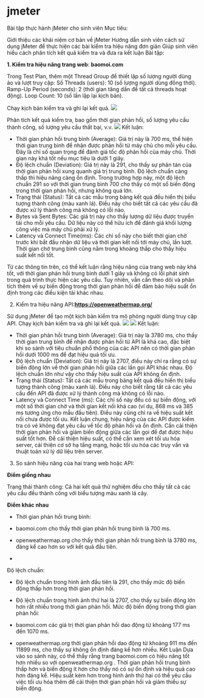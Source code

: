 # jmeter
Bài tập thực hành jMeter cho sinh viên
Mục tiêu:

Giới thiệu các khái niệm cơ bản về jMeter
Hướng dẫn sinh viên cách sử dụng jMeter để thực hiện các bài kiểm tra hiệu năng đơn giản
Giúp sinh viên hiểu cách phân tích kết quả kiểm tra và đưa ra kết luận
Bài tập:

**1. Kiểm tra hiệu năng trang web**: **baomoi.com**

Trong Test Plan, thêm một Thread Group để thiết lập số lượng người dùng ảo và lượt truy cập:
Số Threads (users): 10 (số lượng người dùng đồng thời).
Ramp-Up Period (seconds): 2 (thời gian tăng dần để tất cả threads hoạt động).
Loop Count: 10 (số lần lặp lại kịch bản).

Chạy kịch bản kiểm tra và ghi lại kết quả.
![](.jemeter2.png)

Phân tích kết quả kiểm tra, bao gồm thời gian phản hồi, số lượng yêu cầu thành công, số lượng yêu cầu thất bại, v.v.
![](.jemeter3.png)
Kết luận:
  - Thời gian phản hồi trung bình (Average): Giá trị này là 700 ms, thể hiện thời gian trung bình để nhận được phản hồi từ máy chủ cho mỗi yêu cầu. Đây là chỉ số quan trọng để đánh giá tốc độ phản hồi của máy chủ. Thời gian này khá tốt nếu mục tiêu là dưới 1 giây.
  - Độ lệch chuẩn (Deviation): Giá trị này là 291, cho thấy sự phân tán của thời gian phản hồi xung quanh giá trị trung bình. Độ lệch chuẩn càng thấp thì hiệu năng càng ổn định. Trong trường hợp này, một độ lệch chuẩn 291 so với thời gian trung bình 700 cho thấy có một số biến động trong thời gian phản hồi, nhưng không quá lớn.
  - Trạng thái (Status): Tất cả các mẫu trong bảng kết quả đều hiển thị biểu tượng thành công (màu xanh lá). Điều này cho biết tất cả các yêu cầu đã được xử lý thành công mà không có lỗi nào.
  - Bytes và Sent Bytes: Các giá trị này cho thấy lượng dữ liệu được truyền tải cho mỗi yêu cầu. Dữ liệu này có thể hữu ích để đánh giá khối lượng công việc mà máy chủ phải xử lý.
  - Latency và Connect Time(ms): Các chỉ số này cho biết thời gian chờ trước khi bắt đầu nhận dữ liệu và thời gian kết nối tới máy chủ, lần lượt. Thời gian chờ trung bình cũng nằm trong khoảng thấp cho thấy hiệu suất kết nối tốt.
    
  Từ các thông tin trên, có thể kết luận rằng hiệu năng của trang web này khá tốt, với thời gian phản hồi trung bình dưới 1 giây và không có lỗi phát sinh trong quá trình thực hiện các yêu cầu. Tuy nhiên, vẫn cần theo dõi và phân tích thêm về sự biến động trong thời gian phản hồi để đảm bảo hiệu suất ổn định trong các điều kiện tải khác nhau.

2. Kiểm tra hiệu năng API:**https://openweathermap.org/**

Sử dụng jMeter để tạo một kịch bản kiểm tra mô phỏng người dùng truy cập API.
Chạy kịch bản kiểm tra và ghi lại kết quả.
![](.jemeter4.png)
![](.jemeter5.png)
  Kết luận:
 - Thời gian phản hồi trung bình (Average): Giá trị này là 3780 ms, cho thấy thời gian trung bình để nhận được phản hồi từ API là khá cao, đặc biệt khi so sánh với tiêu chuẩn phổ thông của các API nên có thời gian phản hồi dưới 1000 ms để đạt hiệu quả tối ưu.
  - Độ lệch chuẩn (Deviation): Giá trị này là 2707, điều này chỉ ra rằng có sự biến động lớn về thời gian phản hồi giữa các lần gọi API khác nhau. Độ lệch chuẩn lớn như vậy cho thấy hiệu suất của API không ổn định.
  - Trạng thái (Status): Tất cả các mẫu trong bảng kết quả đều hiển thị biểu tượng thành công (màu xanh lá). Điều này cho biết rằng tất cả các yêu cầu đến API đã được xử lý thành công mà không có lỗi nào.
  - Latency và Connect Time (ms): Các chỉ số này đều có sự biến động, với một số thời gian chờ và thời gian kết nối khá cao (ví dụ, 868 ms và 385 ms tương ứng cho mẫu đầu tiên). Điều này cũng chỉ ra về hiệu suất kết nối chưa được tối ưu.
Kết luận chung, hiệu năng của các API được kiểm tra có vẻ không đạt yêu cầu về tốc độ phản hồi và ổn định. Cần cải thiện thời gian phản hồi và giảm biến động giữa các lần gọi để đạt được hiệu suất tốt hơn. Để cải thiện hiệu suất, có thể cần xem xét tối ưu hóa server, cải thiện cơ sở hạ tầng mạng, hoặc tối ưu hóa các truy vấn và thuật toán xử lý dữ liệu trên server.

3. So sánh hiệu năng của hai trang web hoặc API:
   
**Điểm giống nhau**
 
Trạng thái thành công: Cả hai kết quả thử nghiệm đều cho thấy tất cả các yêu cầu đều thành công với biểu tượng màu xanh lá cây.
  
**Điểm khác nhau**

   - Thời gian phản hồi trung bình:

  - baomoi.com cho thấy thời gian phản hồi trung bình là 700 ms.
  - openweathermap.org cho thấy thời gian phản hồi trung bình là 3780 ms, đáng kể cao hơn so với kết quả đầu tiên.
  - 
Độ lệch chuẩn:

  - Độ lệch chuẩn trong hình ảnh đầu tiên là 291, cho thấy mức độ biến động thấp hơn trong thời gian phản hồi.
  - Độ lệch chuẩn trong hình ảnh thứ hai là 2707, cho thấy sự biến động lớn hơn rất nhiều trong thời gian phản hồi.
Mức độ biến động trong thời gian phản hồi:

  -  baomoi.com các giá trị thời gian phản hồi dao động từ khoảng 177 ms đến 1070 ms.
  - openweathermap.org thời gian phản hồi dao động từ khoảng 911 ms đến 11899 ms, cho thấy sự không ổn định đáng kể hơn nhiều.
Kết Luận
Dựa vào so sánh này, có thể thấy rằng trang baomoi.com có hiệu năng tốt hơn nhiều so với openweathermap.org . Thời gian phản hồi trung bình thấp hơn và biến động ít hơn cho thấy nó có sự ổn định và hiệu quả cao hơn đáng kể. Hiệu suất kém hơn trong hình ảnh thứ hai có thể yêu cầu việc tối ưu hóa thêm để cải thiện thời gian phản hồi và giảm thiểu sự biến động.
